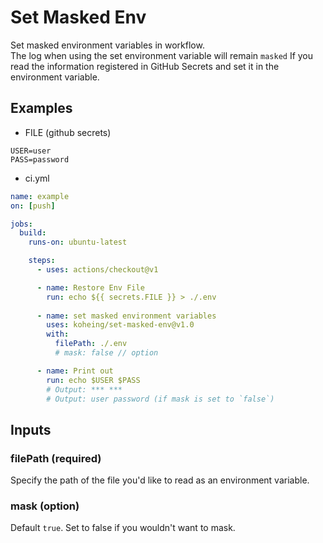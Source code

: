# Set Masked Env

Set masked environment variables in workflow.  
The log when using the set environment variable will remain `masked` If you read the information registered in GitHub Secrets and set it in the environment variable.

## Examples

- FILE (github secrets)
```
USER=user
PASS=password
```

- ci.yml
```yml
name: example
on: [push]

jobs:
  build:
    runs-on: ubuntu-latest

    steps:
      - uses: actions/checkout@v1

      - name: Restore Env File
        run: echo ${{ secrets.FILE }} > ./.env
      
      - name: set masked environment variables
        uses: koheing/set-masked-env@v1.0
        with:
          filePath: ./.env
          # mask: false // option

      - name: Print out
        run: echo $USER $PASS
        # Output: *** ***
        # Output: user password (if mask is set to `false`)
```

## Inputs

### **filePath** (**required**)
Specify the path of the file you'd like to read as an environment variable.

### mask (option)
Default `true`. Set to false if you wouldn't want to mask.
